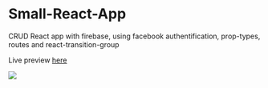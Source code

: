 # Small-React-App

CRUD React app with firebase, using facebook authentification, prop-types, routes and react-transition-group

Live preview <a href="https://5c782eb5faddb2c3a7e6704a--flamboyant-franklin-690119.netlify.com">here</a>

<a href="https://5c782eb5faddb2c3a7e6704a--flamboyant-franklin-690119.netlify.com"><img src="https://user-images.githubusercontent.com/5507395/53662220-0f74f080-3c6b-11e9-879b-88147ad4a8c3.PNG" /></a>
